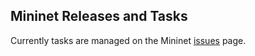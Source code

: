 <!-- %META:TOPICINFO{author="BobLantz" date="1305074488" format="1.1" version="1.2"}% -->
<!-- %META:TOPICPARENT{name="Documentation"}% -->
<!-- Use our custom page layout:
* Set VIEW_TEMPLATE = [MininetView](MininetView)
-->


Mininet Releases and Tasks
---------------------------

Currently tasks are managed on the Mininet [issues](https://github.com/mininet/mininet/issues) page.


<!--

Mininet 2.0.0
------------

What                 | Who
-------------------- | --- 
Update web pages     |
Upload documentation |
Video                |
Blog post            |


2010 CS244 assignment version
-------------------------

What                                                  | Who
----------------------------------------------------- | -------------- 
Revise OpenFlow tutorial                              |
Get VM running with Virtualbox                        | Yiannis
Update NOX tutorial to nox-zaku and update install.sh | Yiannis
Update install.sh to install Beacon                   | Yiannis
Generate new VM image(s)                              |  ? 
Assignment 1 test/grading script                      | Yiannis
Upgrade to Ubuntu Maverick                            | Bob or Brandon

-- [Main/BobLantz](../Main/BobLantz) - 02 Dec 2010
 
-->
